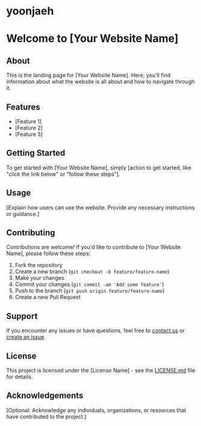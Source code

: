 # yoonjaeh
# Welcome to [Your Website Name]

## About

This is the landing page for [Your Website Name]. Here, you'll find information about what the website is all about and how to navigate through it.

## Features

- [Feature 1]
- [Feature 2]
- [Feature 3]

## Getting Started

To get started with [Your Website Name], simply [action to get started, like "click the link below" or "follow these steps"].

## Usage

[Explain how users can use the website. Provide any necessary instructions or guidance.]

## Contributing

Contributions are welcome! If you'd like to contribute to [Your Website Name], please follow these steps:

1. Fork the repository
2. Create a new branch (`git checkout -b feature/feature-name`)
3. Make your changes
4. Commit your changes (`git commit -am 'Add some feature'`)
5. Push to the branch (`git push origin feature/feature-name`)
6. Create a new Pull Request

## Support

If you encounter any issues or have questions, feel free to [contact us](mailto:your-email@example.com) or [create an issue](https://github.com/your-username/your-repository/issues).

## License

This project is licensed under the [License Name] - see the [LICENSE.md](LICENSE.md) file for details.

## Acknowledgements

[Optional: Acknowledge any individuals, organizations, or resources that have contributed to the project.]
